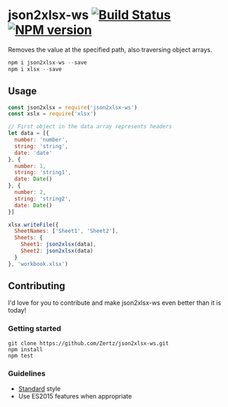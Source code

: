 # json2xlsx-ws [![Build Status](https://travis-ci.org/Zertz/json2xlsx-ws.png)](https://travis-ci.org/Zertz/json2xlsx-ws) [![NPM version](https://badge.fury.io/js/json2xlsx-ws.png)](http://badge.fury.io/js/json2xlsx-ws)

Removes the value at the specified path, also traversing object arrays.

```js
npm i json2xlsx-ws --save
npm i xlsx --save
```

## Usage

```js
const json2xlsx = require('json2xlsx-ws')
const xslx = require('xlsx')

// First object in the data array represents headers
let data = [{
  number: 'number',
  string: 'string',
  date: 'date'
}, {
  number: 1,
  string: 'string1',
  date: Date()
}, {
  number: 2,
  string: 'string2',
  date: Date()
}]

xlsx.writeFile({
  SheetNames: ['Sheet1', 'Sheet2'],
  Sheets: {
    Sheet1: json2xlsx(data),
    Sheet2: json2xlsx(data)
  }
}, 'workbook.xlsx')
```

## Contributing

I'd love for you to contribute and make json2xlsx-ws even better than it is today!

### Getting started

```
git clone https://github.com/Zertz/json2xlsx-ws.git
npm install
npm test
```

### Guidelines

- [Standard](https://github.com/feross/standard) style
- Use ES2015 features when appropriate
